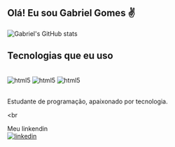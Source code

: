 ## Olá! Eu sou Gabriel Gomes ✌️


![Gabriel's GitHub stats](https://github-readme-stats.vercel.app/api?username=GabrielGds&show_icons=true&theme=dracula)

## Tecnologias que eu uso

<div style="display: inline_block"><br/> 
<img aling="center" alt="html5" src="https://img.shields.io/badge/HTML5-E34F26?style=for-the-badge&logo=html5&logoColor=white"/>
<img aling="center" alt="html5" src="https://img.shields.io/badge/CSS3-1572B6?style=for-the-badge&logo=css3&logoColor=white"/>
<img aling="center" alt="html5" src="https://img.shields.io/badge/JavaScript-F7DF1E?style=for-the-badge&logo=javascript&logoColor=black"/>
</div> <br>

Estudante de programação, apaixonado por tecnologia.

<br
>
Meu linkendin <br>
 <a href = "https://www.linkedin.com/in/gabriell-gomes/">
 <img aling="center" alt="linkedin" src= "https://img.shields.io/badge/LinkedIn-0077B5?style=for-the-badge&logo=linkedin&logoColor=white">
